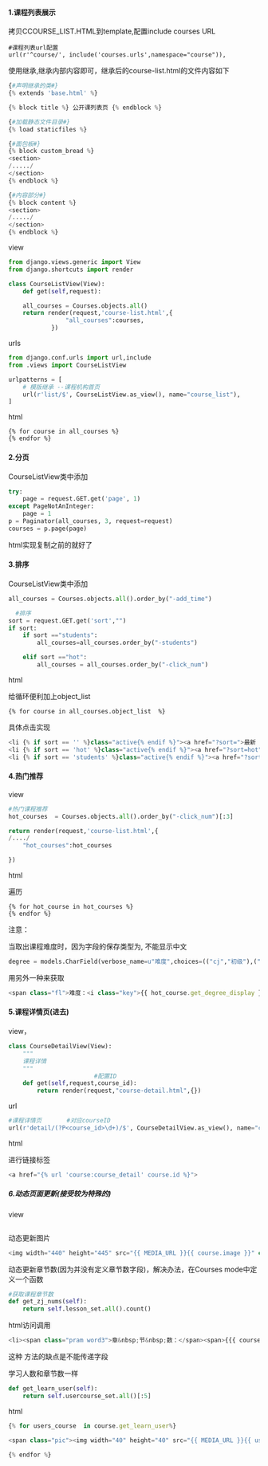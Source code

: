 #### 1.课程列表展示

拷贝CCOURSE\_LIST.HTML到template,配置include courses URL

```
#课程列表url配置
url(r'^course/', include('courses.urls',namespace="course")),
```

使用继承,继承内部内容即可，继承后的course-list.html的文件内容如下

```py
{#声明继承的类#}
{% extends 'base.html' %}

{% block title %} 公开课列表页 {% endblock %}

{#加载静态文件目录#}
{% load staticfiles %}

{#面包板#}
{% block custom_bread %}
<section>
/...../
</section>
{% endblock %}

{#内容部分#}
{% block content %}
<section>
/...../
</section>
{% endblock %}
```

view

```py
from django.views.generic import View
from django.shortcuts import render

class CourseListView(View):
    def get(self,request):

    all_courses = Courses.objects.all()
    return render(request,'course-list.html',{
                "all_courses":courses,
            })
```

urls

```py
from django.conf.urls import url,include
from .views import CourseListView

urlpatterns = [
    # 模版继承 --课程机构首页
    url(r'list/$', CourseListView.as_view(), name="course_list"),
]
```

html

```
{% for course in all_courses %}
{% endfor %}
```

#### 2.分页

CourseListView类中添加

```py
try:
    page = request.GET.get('page', 1)
except PageNotAnInteger:
    page = 1
p = Paginator(all_courses, 3, request=request)
courses = p.page(page)
```

html实现复制之前的就好了

#### 3.排序

CourseListView类中添加

```py
all_courses = Courses.objects.all().order_by("-add_time")

  #排序
sort = request.GET.get('sort',"")
if sort:
    if sort =="students":
        all_courses=all_courses.order_by("-students")

    elif sort =="hot":
        all_courses = all_courses.order_by("-click_num")
```

html

给循环便利加上object\_list

```
{% for course in all_courses.object_list  %} 
```

具体点击实现

```py
<li {% if sort == '' %}class="active{% endif %}"><a href="?sort=">最新 </a></li>
<li {% if sort == 'hot' %}class="active{% endif %}"><a href="?sort=hot">最热门</a></li>
<li {% if sort == 'students' %}class="active{% endif %}"><a href="?sort=students">参与人数</a></li>
```

#### 4.热门推荐

view

```py
#热门课程推荐
hot_courses  = Courses.objects.all().order_by("-click_num")[:3]

return render(request,'course-list.html',{
/..../
    "hot_courses":hot_courses

})
```

html

遍历

```
{% for hot_course in hot_courses %}
{% endfor %}
```

注意：

当取出课程难度时，因为字段的保存类型为, 不能显示中文

```py
degree = models.CharField(verbose_name=u"难度",choices=(("cj","初级"),("zj","中级"),("gj","高级")),max_length=2)
```

用另外一种来获取

```js
<span class="fl">难度：<i class="key">{{ hot_course.get_degree_display }}</i></span>
```

#### 5.课程详情页\(进去\)

view，

```py
class CourseDetailView(View):
    """
    课程详情
    """
                        #配置ID
    def get(self,request,course_id):
        return render(request,"course-detail.html",{})
```

url

```py
#课程详情页       #对应courseID
url(r'detail/(?P<course_id>\d+)/$', CourseDetailView.as_view(), name="course_detail"),
```

html

进行链接标签

```py
<a href="{% url 'course:course_detail' course.id %}">
```

##### 6.动态页面更新\(接受较为特殊的\)

view

```

```

动态更新图片

```py
<img width="440" height="445" src="{{ MEDIA_URL }}{{ course.image }}" class="jqzoom" />
```

动态更新章节数\(因为并没有定义章节数字段\)，解决办法，在Courses  mode中定义一个函数

```py
#获取课程章节数
def get_zj_nums(self):
    return self.lesson_set.all().count()
```

html访问调用

```py
<li><span class="pram word3">章&nbsp;节&nbsp;数：</span><span>{{{ course.get_zj_nums }}}</span></li>
```

这种 方法的缺点是不能传递字段

学习人数和章节数一样

```py
def get_learn_user(self):
    return self.usercourse_set.all()[:5]
```

html

```js
{% for users_course  in course.get_learn_user%}

<span class="pic"><img width="40" height="40" src="{{ MEDIA_URL }}{{ users_course.user.image }}"/></span>

{% endfor %}
```



